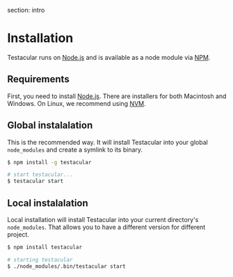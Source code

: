 section: intro

# Installation

Testacular runs on [Node.js] and is available as a node module via [NPM].

## Requirements

First, you need to install [Node.js]. There are installers for both
Macintosh and Windows. On Linux, we recommend using [NVM].

## Global instalalation
This is the recommended way. It will install Testacular into your global `node_modules` and create a symlink to its binary.

```bash
$ npm install -g testacular

# start testacular...
$ testacular start
```

## Local instalalation
Local installation will install Testacular into your current directory's `node_modules`. That allows you to have a different version for different project.

```bash
$ npm install testacular

# starting testacular
$ ./node_modules/.bin/testacular start
```


[Node.js]: http://nodejs.org/
[NPM]: https://npmjs.org/
[NVM]: https://github.com/creationix/nvm
